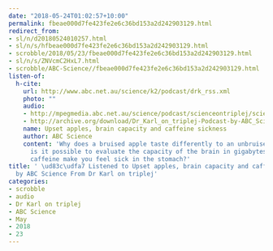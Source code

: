 ```yaml
---
date: "2018-05-24T01:02:57+10:00"
permalink: fbeae000d7fe423fe2e6c36bd153a2d242903129.html
redirect_from:
- sl/n/d20180524010257.html
- sl/n/s/hfbeae000d7fe423fe2e6c36bd153a2d242903129.html
- scrobble/2018/05/23/fbeae000d7fe423fe2e6c36bd153a2d242903129.html
- sl/n/s/ZNVcmC2HxL7.html
- scrobble/ABC-Science//fbeae000d7fe423fe2e6c36bd153a2d242903129.html
listen-of:
  h-cite:
    url: http://www.abc.net.au/science/k2/podcast/drk_rss.xml
    photo: ""
    audio:
    - http://mpegmedia.abc.net.au/science/podcast/scienceontriplej/scienceontriplej20110721.mp3
    - http://archive.org/download/Dr_Karl_on_triplej-Podcast-by-ABC_Science/Upset_apples_brain_capacity_and_caffeine_sickness.mp3
    name: Upset apples, brain capacity and caffeine sickness
    author: ABC Science
    content: 'Why does a bruised apple taste differently to an unbruised one? Plus:
      is it possible to evaluate the capacity of the brain in gigabytes? And why does
      caffeine make you feel sick in the stomach?'
title: ' \ud83c\udfa7 Listened to Upset apples, brain capacity and caffeine sickness
  by ABC Science From Dr Karl on triplej'
categories:
- scrobble
- audio
- Dr Karl on triplej
- ABC Science
- May
- 2018
- 23
---
```

